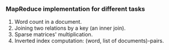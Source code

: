 ### MapReduce implementation for different tasks

1. Word count in a document.
2. Joining two relations by a key (an inner join).
3. Sparse matrices' multiplication.
4. Inverted index computation: (word, list of documents)-pairs.
